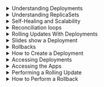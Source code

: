 <details>
<summary>Understanding Deployments</summary>
<br>

 At a high level, you start with the application code. That gets packaged as a container and wrapped in a Pod so it can run on Kubernetes. However, Pods don’t self-heal; they don’t scale, and they don’t allow for easy updates or rollbacks. Deployments do all of these. As a result, you’ll almost always deploy Pods via a Deployment controller.
  
 <img width="487" alt="image" src="https://user-images.githubusercontent.com/75510135/167239904-89fdcfa7-5e81-4358-a2ec-a6c45ea151e3.png">

 <img width="917" alt="image" src="https://user-images.githubusercontent.com/75510135/167239911-cb6c0e45-72fd-424c-a4f3-1f404afeb985.png">

  
</details>

<details>
<summary>Understanding ReplicaSets</summary>
<br>

  The last thing to note is that, behind the scenes, Deployments leverage another object called a ReplicaSet. While it’s best practice that you don’t interact directly with ReplicaSets, it’s important to understand the role they play.

Keeping it high level, Deployments use ReplicaSets to provide self-healing and scaling.

The figure below shows the same Pods managed by the same Deployment. However, this time, we’ve added a ReplicaSet object into the relationship and shown which object is responsible for which feature.
  
<img width="545" alt="image" src="https://user-images.githubusercontent.com/75510135/167239938-979ce966-a2e7-46db-88f7-e73e8e4a1df6.png">

  In summary, think of Deployments as managing ReplicaSets, and ReplicaSets as managing Pods. Put them all together, and you’ve got a great way to deploy and manage applications on Kubernetes.
  <img width="468" alt="image" src="https://user-images.githubusercontent.com/75510135/167239950-db935f70-fc62-4f98-9c8a-351c3360aa4f.png">

  <img width="642" alt="image" src="https://user-images.githubusercontent.com/75510135/167240070-1ca8e89d-71ac-4da5-a016-be96ff89f8f3.png">

  <img width="475" alt="image" src="https://user-images.githubusercontent.com/75510135/167240071-81d1695c-8b4a-4b99-b9da-1aefab969aa2.png">

  <img width="484" alt="image" src="https://user-images.githubusercontent.com/75510135/167240084-1269987c-f921-4cde-b4b4-443786aa9f68.png">

  <img width="508" alt="image" src="https://user-images.githubusercontent.com/75510135/167240091-2aff281f-86af-4f3d-98b1-b2eb080f9aa4.png">

  <img width="507" alt="image" src="https://user-images.githubusercontent.com/75510135/167240096-13b6969c-2c15-446e-96b2-84dd58f0a154.png">

  <img width="448" alt="image" src="https://user-images.githubusercontent.com/75510135/167240102-b913806a-c727-49c9-a8a0-9186c7bb1b76.png">

  
</details>

<details>
<summary>Self-Healing and Scalability</summary>
<br>

  <img width="376" alt="image" src="https://user-images.githubusercontent.com/75510135/167240112-ccf363a3-4a5f-462e-b0ce-d42d78476270.png">

  Deployments coordinate with ReplicaSets to manage pods. As we will see in this lesson, this enables high availability and auto-scaling.
It’s all about the state#

Before going any further, it’s critical to understand three concepts that are fundamental to everything about Kubernetes:

    Desired state
    Current state (sometimes called actual state or observed state)
    Declarative model

Desired state is what you want. Current state is what you have. If the two match, everybody’s happy.

The declarative model is a way of telling Kubernetes what your desired state is, without having to get into the detail about how to implement it. You leave the how up to Kubernetes.

  The declarative model

There are two competing models. The declarative model and the imperative model.

 <img width="633" alt="image" src="https://user-images.githubusercontent.com/75510135/167240245-5d41b65f-29ae-405c-ac21-d4bd711da144.png">

  Here are two extremely simple analogies that might help:

    Declarative: I need a chocolate cake that will feed 10 people.
    Imperative: Drive to the store. Buy eggs, milk, flour, cocoa powder. Drive home. Turn on the oven. Mix the ingredients. Place in a baking tray. Place the tray in the oven for 30 minutes. Remove the tray from the oven and turn the oven off. Add icing. Leave to stand.

The declarative model is stating what you want (chocolate cake for 10). The imperative model is a long list of steps required to make a chocolate cake for 10.

Let’s look at a more concrete example.

Assume you’ve got an application with two services – front-end and back-end. You’ve built container images so that you can have a Pod for the front-end service and a separate Pod for the back-end service. To meet expected demand, you always need 5 instances of the front-end Pod and 2 instances of the back-end Pod.

Taking the declarative approach, you write a configuration file that tells Kubernetes what you want your application to look like. For example, I want 5 replicas of the front-end Pod all listening externally on port 80 please. And I also want 2 back-end Pods listening internally on port 27017. That’s the desired state. Obviously, the YAML format of the config file will be different, but you get the picture.

Once you’ve described the desired state, you give the config file to Kubernetes and sit back while Kubernetes does the hard work of implementing it.

But things don’t stop there. Kubernetes implements watch loops that are constantly checking that you’ve got what you asked for – does the current state match the desired state.

Believe me, when I tell you, it’s a beautiful thing.

The opposite of the declarative model is the imperative model. In the imperative model, there’s no concept of what you actually want. At least there’s no record of what you want, all you get is a list of instructions.

To make things worse, imperative instructions might have multiple variations. For example, the commands to start containerd containers are different from the commands to start gVisor containers. This ends up being more work that is prone to more errors, and, because it’s not declaring a desired state, there’s no self-healing.

Believe me, when I tell you, this isn’t so beautiful.

Kubernetes supports both models but strongly prefers the declarative model.

</details>

<details>
<summary>Reconciliation loops</summary>
<br>

  Fundamental to the desired state is the concept of background reconciliation loops (a.k.a. control loops).

For example, ReplicaSets implement a background reconciliation loop that is constantly checking whether the right number of Pod replicas are present on the cluster.

If there aren’t enough, it adds more. If there are too many, it terminates some. To be crystal clear, Kubernetes is constantly making sure that the current state matches the desired state.

If they don’t match – maybe the desired state is 10 replicas, but only 8 are running – Kubernetes declares a red alert condition, orders the control plane to battle-stations, and brings up two more replicas. And the best part, it does all of this without calling you at 04:20 am!

But it’s not just failure scenarios. These very same reconciliation loops enable scaling.

For example, if you POST an updated config that changes the replica count from 3 to 5, the new value of 5 will be registered as the application’s new desired state. The next time the ReplicaSet reconciliation loop runs, it will notice the discrepancy and follow the same process – sounding the klaxon horn for red alert and spinning up two more replicas.
</details>

<details>
<summary>Rolling Updates With Deployments</summary>
<br>

  <img width="409" alt="image" src="https://user-images.githubusercontent.com/75510135/167240342-8e8cf581-b8b8-49b9-8f13-fa9c80370359.png">

  Rolling update#

As well as self-healing and scaling, Deployments give us zero-downtime rolling updates.

As previously mentioned, Deployments use ReplicaSets for some of the background legwork. In fact, every time you create a Deployment, you automatically get a ReplicaSet that manages the Deployment’s Pods.

    Note: Best practice states that you should not manage ReplicaSets directly. You should perform all actions against the Deployment object and leave the Deployment to manage ReplicaSets.

It works like this: You design applications with each discrete service as a Pod. For convenience – self-healing, scaling, rolling updates, etc. – you wrap Pods in Deployments. This means creating a YAML configuration file describing all of the following:

    How many Pod replicas
    What image to use for the Pod’s container(s)
    What network ports to use
    Details about how to perform rolling updates

You POST the YAML file to the API server and Kubernetes does the rest.

Once everything is up and running, Kubernetes sets up watch loops to make sure the observed state matches the desired state.

All good so far.

Now, assume you’ve experienced a bug, and you need to deploy an updated image that implements a fix. To do this, you update the same Deployment YAML file with the new image version and re-POST it to the API server. This registers a new desired state on the cluster, requesting the same number of Pods, but all running the new version of the image. To make this happen, Kubernetes creates a new ReplicaSet for the Pods with the new image. You now have two ReplicaSets – the original one for the Pods with the old version of the image and a new one for the Pods with the updated version. Each time Kubernetes increases the number of Pods in the new ReplicaSet (with the new version of the image), it decreases the number of Pods in the old ReplicaSet (with the old version of the image). Net result: you get a smooth rolling update with zero downtime. And you can rinse and repeat the process for future updates – just keep updating that manifest file (which should be stored in a version control system).
</details>

<details>
<summary>Slides show a Deployment </summary>
<br>

  The slides below show a Deployment that has been updated once. The initial deployment created the ReplicaSet on the left, and the update created the ReplicaSet on the right. You can see that the ReplicaSet for the initial deployment has been wound down and no longer has any Pod replicas. The ReplicaSet associated with the update is active and owns all of the Pods.
  <img width="641" alt="image" src="https://user-images.githubusercontent.com/75510135/167240588-befe67be-ea0a-41cf-8212-2024055a256a.png">

  <img width="508" alt="image" src="https://user-images.githubusercontent.com/75510135/167240593-c9af46e1-e9b7-46b6-8cb6-8c88dfbab984.png">

  <img width="621" alt="image" src="https://user-images.githubusercontent.com/75510135/167240603-65e3b363-bbb5-4b3b-ac31-a3e46ae457be.png">

  <img width="608" alt="image" src="https://user-images.githubusercontent.com/75510135/167240610-529e575f-451f-4603-9d6d-da35e46c2ea6.png">
It’s important to understand that the old ReplicaSet still has its entire configuration, including the older version of the image it used. This will be important in the next section.
  
</details>

<details>
<summary>Rollbacks</summary>
<br>

  As we’ve seen in the slides above, older ReplicaSets are wound down and no longer manage any Pods. However, they still exist with their full configuration. This makes them a great option for reverting to previous versions.

The process of rolling back is essentially the opposite of a rolling update – wind one of the old ReplicaSets up and wind the current one down. Simple.

The slides below show the same app rolled back to the initial revision.
  <img width="354" alt="image" src="https://user-images.githubusercontent.com/75510135/167240636-ed0266b9-0983-434f-8ff3-0877a5314c53.png">

  <img width="466" alt="image" src="https://user-images.githubusercontent.com/75510135/167240644-dd95b8c0-7740-485f-9f3b-5ee2982199c6.png">

  <img width="610" alt="image" src="https://user-images.githubusercontent.com/75510135/167240649-ca003061-b601-4e29-952b-39fe40f5dc0c.png">

  <img width="618" alt="image" src="https://user-images.githubusercontent.com/75510135/167240655-67073bdc-c13e-4423-ba56-c39129427eea.png">

  That’s not the end though. There’s built-in intelligence that lets us say things like, “Wait X number of seconds after each Pod comes up before proceeding to the next Pod.”

There’s also startup probes, readiness probes, and liveness probes that can check the health and status of Pods. All in all, Deployments are excellent for performing rolling updates and versioned rollbacks.

  
</details>

<details>
<summary>How to Create a Deployment</summary>
<br>

  You can skip the usage of a YAML file and alternatively, use the kubectl run command, but you shouldn’t. The right way is the declarative way.

The following YAML snippet is the Deployment manifest file that you’ll use. The examples assume you’ve got a copy in your system’s PATH and is called deploy.yml.

  <img width="557" alt="image" src="https://user-images.githubusercontent.com/75510135/167240713-795d7965-6418-49d2-9198-51c40502c264.png">

  Let’s step through the config and explain some of the important parts.

Right at the very top, you specify the API version to use. Assuming that you’re using an up-to-date version of Kubernetes, Deployment objects are in the apps/v1 API group.

Next, the .kind field tells Kubernetes you’re defining a Deployment object.

The .metadata section is where we give the Deployment a name and labels.

The .spec section is where most of the action happens. Anything directly below .spec relates to the Pod. Anything nested below .spec.template relates to the Pod template that the Deployment will manage. In this example, the Pod template defines a single container.

.spec.replicas tells Kubernetes how many Pod replicas to deploy. spec.selector is a list of labels that Pods must have in order for the Deployment to manage them. And .spec.strategy tells Kubernetes how to perform updates to the Pods managed by the Deployment.

Use kubectl apply to implement it on the cluster.

    Note: kubectl apply POSTs the YAML file to the Kubernetes API server.

  $ kubectl apply -f deploy.yml
  
  You will get the output:
  deployment.apps/hello-deploy created
  
  The Deployment is now instantiated on the cluster.
  
</details>

<details>
<summary>Accessing Deployments</summary>
<br>

 <img width="912" alt="image" src="https://user-images.githubusercontent.com/75510135/167240992-8b986fd6-f1f0-4b10-a881-536e846d7f82.png">

 <img width="898" alt="image" src="https://user-images.githubusercontent.com/75510135/167241003-e5adf1e6-86da-404f-abb5-3d3ff8584cf9.png">

 <img width="886" alt="image" src="https://user-images.githubusercontent.com/75510135/167241023-01dfcc09-49d6-4a94-bde4-08d43367b71b.png">
 
 <img width="626" alt="image" src="https://user-images.githubusercontent.com/75510135/167241193-4775c421-391d-4a53-b503-2a5c3af606bd.png">

 
</details>

<details>
<summary>Accessing the Apps</summary>
<br>

 <img width="446" alt="image" src="https://user-images.githubusercontent.com/75510135/167241221-61e71334-dce8-4d36-9924-a318182c5f83.png">

 Deploying a Service object#

In order to access the application from a stable name or IP address, or even from outside the cluster, you need a Kubernetes Service object. We’ll discuss Service objects in detail in the next chapter, but, for now, it’s enough to know that they provide a stable DNS name and IP address for a set of Pods.

The following YAML defines a Service that will work with the Pod replicas previously deployed.

 <img width="355" alt="image" src="https://user-images.githubusercontent.com/75510135/167241327-7d96756a-488e-4f9c-b989-8f69d797f82e.png">

 <img width="930" alt="image" src="https://user-images.githubusercontent.com/75510135/167241340-dce3faf4-6324-4235-b724-60b5eb515e57.png">

 Access using the Service object#

Now that the Service is deployed, you can access the app from either of the following:

    From inside the cluster, using the DNS, name, hello-svc, on port 8080.
    From outside the cluster by hitting any of the cluster nodes on port 30001.

The figure below shows the Service being accessed from outside of the cluster via a node called node1 on port 30001. It assumes that node1 is resolvable, and that port 30001 is allowed by any intervening firewalls.

If you are using Minikube, you should append port 30001 to the end of the Minikube IP address. Use the minikube ip command to get the IP address of your Minikube.
 <img width="660" alt="image" src="https://user-images.githubusercontent.com/75510135/167241353-b327b3f1-9d7c-45d2-b035-31cd120ed943.png">

 
</details>

<details>
<summary>Performing a Rolling Update</summary>
<br>

 <img width="931" alt="image" src="https://user-images.githubusercontent.com/75510135/167241834-22e08300-7d2d-455c-85a1-e34af2f02b7c.png">

 <img width="552" alt="image" src="https://user-images.githubusercontent.com/75510135/167241839-12b0adc1-3ddf-46f3-b765-472d89339a1a.png">

 <img width="901" alt="image" src="https://user-images.githubusercontent.com/75510135/167241849-a189c6f7-a465-4000-a0cb-c8aebf8040ed.png">

 <img width="907" alt="image" src="https://user-images.githubusercontent.com/75510135/167241856-dd4d3041-76df-425c-bc22-267f0ba417e4.png">

 <img width="930" alt="image" src="https://user-images.githubusercontent.com/75510135/167241871-1f2957f6-3977-4797-8167-4a8bcec12c5a.png">

 <img width="889" alt="image" src="https://user-images.githubusercontent.com/75510135/167241895-4692c2af-8c96-470c-a02a-58a0d6f5a207.png">

 
</details>

<details>
<summary>How to Perform a Rollback</summary>
<br>

 <img width="896" alt="image" src="https://user-images.githubusercontent.com/75510135/167242044-b7bbc010-1ffc-40f2-8c59-93dfdd5b36cf.png">

 <img width="904" alt="image" src="https://user-images.githubusercontent.com/75510135/167242052-88c7cc3d-ec6e-4816-a031-c7be2bdfd028.png">

 <img width="912" alt="image" src="https://user-images.githubusercontent.com/75510135/167242062-3444245a-033a-44b9-8714-77c419dd30d3.png">

 <img width="902" alt="image" src="https://user-images.githubusercontent.com/75510135/167242070-8b7d61e1-aa1d-4986-9bae-a58d5bcbfcf1.png">

 
</details>

